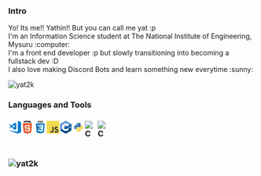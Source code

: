 <h3>Intro</h3>  
Yo! Its me!! Yathin!! But you can call me yat :p<br>
I'm an Information Science student at The National Institute of Engineering, Mysuru :computer:<br>    
I'm a front end developer :p but slowly transitioning into becoming a fullstack dev :D<br>
I also love making Discord Bots and learn something new everytime :sunny:<br>
<p align="left"> <img src="https://komarev.com/ghpvc/?username=yat2k&label=Profile%20views&color=ff69b4&style=flat" alt="yat2k" /> </p>



<h3>Languages and Tools<h3>    
<img align="left" alt="Visual Studio Code" width="26px" src="https://raw.githubusercontent.com/github/explore/80688e429a7d4ef2fca1e82350fe8e3517d3494d/topics/visual-studio-code/visual-studio-code.png" style="max-width:100%;">
<img align="left" alt="HTML5" width="26px" src="https://raw.githubusercontent.com/github/explore/80688e429a7d4ef2fca1e82350fe8e3517d3494d/topics/html/html.png" style="max-width:100%;">
<img align="left" alt="CSS3" width="26px" src="https://raw.githubusercontent.com/github/explore/80688e429a7d4ef2fca1e82350fe8e3517d3494d/topics/css/css.png" style="max-width:100%;">
<img align="left" alt="JavaScript" width="26px" src="https://raw.githubusercontent.com/github/explore/80688e429a7d4ef2fca1e82350fe8e3517d3494d/topics/javascript/javascript.png" style="max-width:100%;">
<img align="left" alt="C++" width="26px" src="https://raw.githubusercontent.com/github/explore/80688e429a7d4ef2fca1e82350fe8e3517d3494d/topics/cpp/cpp.png" style="max-width:100%;">
<img align="left" alt="Python" width="26px" src="https://raw.githubusercontent.com/github/explore/80688e429a7d4ef2fca1e82350fe8e3517d3494d/topics/python/python.png" style="max-width:100%;">
<img align="left" alt="C" width="26px" src="https://logodix.com/logo/640491.png" style="max-width:100%;">
<img align="left" alt="C" width="26px" src="https://logodix.com/logo/840708.png" style="max-width:100%;"><br><br><br>
  
  
  
  


<p><img align="left" src="https://github-readme-stats.vercel.app/api/top-langs?username=yat2k&show_icons=true&locale=en&layout=compact" alt="yat2k" /></p><br><br><br><br><br><br>


<!--<p><img align="left" src="https://github-readme-streak-stats.herokuapp.com/?user=yat2k&" alt="yat2k" /></p>-->
